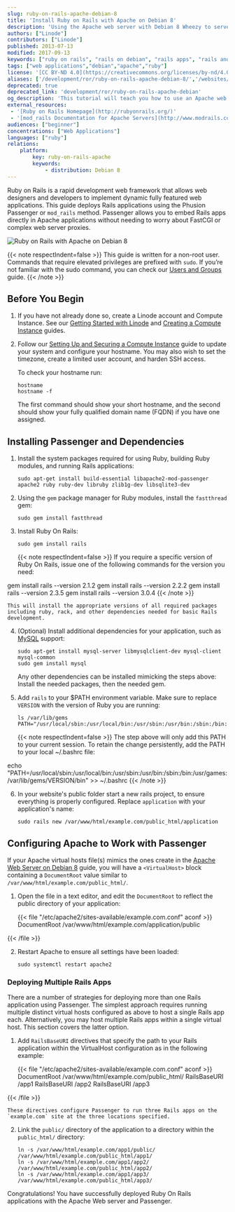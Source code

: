 ```yaml
---
slug: ruby-on-rails-apache-debian-8
title: 'Install Ruby on Rails with Apache on Debian 8'
description: 'Using the Apache web server with Debian 8 Wheezy to serve Ruby on Rails applications.'
authors: ["Linode"]
contributors: ["Linode"]
published: 2013-07-13
modified: 2017-09-13
keywords: ["ruby on rails", "rails on debian", "rails apps", "rails and apache"]
tags: ["web applications","debian","apache","ruby"]
license: '[CC BY-ND 4.0](https://creativecommons.org/licenses/by-nd/4.0)'
aliases: ['/development/ror/ruby-on-rails-apache-debian-8/','/websites/ror/ruby-on-rails-apache-debian-8/']
deprecated: true
deprecated_link: 'development/ror/ruby-on-rails-apache-debian'
og_description: 'This tutorial will teach you how to use an Apache web server with Debian 8 to serve Ruby on Rails applications'
external_resources:
 - '[Ruby on Rails Homepage](http://rubyonrails.org/)'
 - '[mod_rails Documentation for Apache Servers](http://www.modrails.com/documentation/Users%20guide%20Apache.html)'
audiences: ["beginner"]
concentrations: ["Web Applications"]
languages: ["ruby"]
relations:
    platform:
        key: ruby-on-rails-apache
        keywords:
            - distribution: Debian 8
---
```


Ruby on Rails is a rapid development web framework that allows web designers and developers to implement dynamic fully featured web applications. This guide deploys Rails applications using the Phusion Passenger or `mod_rails` method. Passenger allows you to embed Rails apps directly in Apache applications without needing to worry about FastCGI or complex web server proxies.

![Ruby on Rails with Apache on Debian 8](ruby_on_rails_with_apache_debian_8.png "Ruby on Rails with Apache on Debian 8")

{{< note respectIndent=false >}}
This guide is written for a non-root user. Commands that require elevated privileges are prefixed with `sudo`. If you’re not familiar with the sudo command, you can check our [Users and Groups](/docs/guides/linux-users-and-groups/) guide.
{{< /note >}}

## Before You Begin

1.  If you have not already done so, create a Linode account and Compute Instance. See our [Getting Started with Linode](/docs/products/platform/get-started/) and [Creating a Compute Instance](/docs/products/compute/compute-instances/guides/create/) guides.

1.  Follow our [Setting Up and Securing a Compute Instance](/docs/products/compute/compute-instances/guides/set-up-and-secure/) guide to update your system and configure your hostname. You may also wish to set the timezone, create a limited user account, and harden SSH access.

    To check your hostname run:

        hostname
        hostname -f

    The first command should show your short hostname, and the second should show your fully qualified domain name (FQDN) if you have one assigned.

## Installing Passenger and Dependencies

1.  Install the system packages required for using Ruby, building Ruby modules, and running Rails applications:

        sudo apt-get install build-essential libapache2-mod-passenger apache2 ruby ruby-dev libruby zlib1g-dev libsqlite3-dev

2.  Using the `gem` package manager for Ruby modules, install the `fastthread` gem:

        sudo gem install fastthread

3.  Install Ruby On Rails:

        sudo gem install rails

    {{< note respectIndent=false >}}
If you require a specific version of Ruby On Rails, issue one of the following commands for the version you need:

gem install rails --version 2.1.2
gem install rails --version 2.2.2
gem install rails --version 2.3.5
gem install rails --version 3.0.4
{{< /note >}}

    This will install the appropriate versions of all required packages including ruby, rack, and other dependencies needed for basic Rails development.

4.  (Optional) Install additional dependencies for your application, such as [MySQL](/docs/guides/how-to-install-mysql-on-debian-8/) support:

        sudo apt-get install mysql-server libmysqlclient-dev mysql-client mysql-common
        sudo gem install mysql

    Any other dependencies can be installed mimicking the steps above: Install the needed packages, then the needed gem.

5.  Add `rails` to your $PATH environment variable. Make sure to replace `VERSION` with the version of Ruby you are running:

        ls /var/lib/gems
        PATH="/usr/local/sbin:/usr/local/bin:/usr/sbin:/usr/bin:/sbin:/bin:/usr/games:/var/lib/gems/VERSION/bin"

    {{< note respectIndent=false >}}
The step above will only add this PATH to your current session. To retain the change persistently, add the PATH to your local \~/.bashrc file:

echo "PATH=/usr/local/sbin:/usr/local/bin:/usr/sbin:/usr/bin:/sbin:/bin:/usr/games:/var/lib/gems/VERSION/bin" >> ~/.bashrc
{{< /note >}}

6.  In your website's public folder start a new rails project, to ensure everything is properly configured. Replace `application` with your application's name:

        sudo rails new /var/www/html/example.com/public_html/application


## Configuring Apache to Work with Passenger

If your Apache virtual hosts file(s) mimics the ones create in the [Apache Web Server on Debian 8](/docs/guides/apache-web-server-debian-8/) guide, you will have a `<VirtualHost>` block containing a `DocumentRoot` value similar to `/var/www/html/example.com/public_html/`.

1.  Open the file in a text editor, and edit the `DocumentRoot` to reflect the public directory of your application:

    {{< file "/etc/apache2/sites-available/example.com.conf" aconf >}}
DocumentRoot /var/www/html/example.com/application/public

{{< /file >}}


2.  Restart Apache to ensure all settings have been loaded:

        sudo systemctl restart apache2


### Deploying Multiple Rails Apps

There are a number of strategies for deploying more than one Rails application using Passenger. The simplest approach requires running multiple distinct virtual hosts configured as above to host a single Rails app each. Alternatively, you may host multiple Rails apps within a single virtual host. This section covers the latter option.

1.  Add `RailsBaseURI` directives that specify the path to your Rails application within the VirtualHost configuration as in the following example:

    {{< file "/etc/apache2/sites-available/example.com.conf" aconf >}}
DocumentRoot /var/www/html/example.com/public_html/
RailsBaseURI /app1
RailsBaseURI /app2
RailsBaseURI /app3

{{< /file >}}


    These directives configure Passenger to run three Rails apps on the `example.com` site at the three locations specified.

2.  Link the `public/` directory of the application to a directory within the `public_html/` directory:

        ln -s /var/www/html/example.com/app1/public/ /var/www/html/example.com/public_html/app1/
        ln -s /var/www/html/example.com/app1/app2/ /var/www/html/example.com/public_html/app2/
        ln -s /var/www/html/example.com/app1/app3/ /var/www/html/example.com/public_html/app3/

Congratulations! You have successfully deployed Ruby On Rails applications with the Apache Web server and Passenger.
